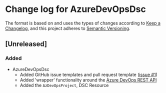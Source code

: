 # Change log for AzureDevOpsDsc

The format is based on and uses the types of changes according to [Keep a Changelog](https://keepachangelog.com/en/1.0.0/),
and this project adheres to [Semantic Versioning](https://semver.org/spec/v2.0.0.html).

## [Unreleased]

### Added

- AzureDevOpsDsc
  - Added GitHub issue templates and pull request template ([issue #1](https://github.com/dsccommunity/AzureDevOpsDsc/issues/1)) 
  - Added 'wrapper' functionality around the [Azure DevOps REST API](https://docs.microsoft.com/en-us/rest/api/azure/devops/)
  - Added the `AzDevOpsProject`, DSC Resource

